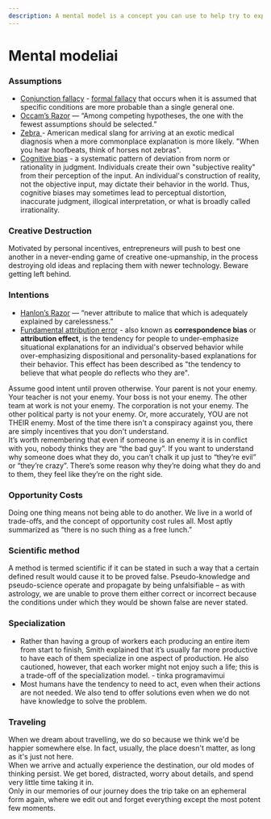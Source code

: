 ```yaml
---
description: A mental model is a concept you can use to help try to explain things
---
```


# Mental modeliai

### **A**ssumptions

* [Conjunction fallacy](https://www.wikiwand.com/en/Conjunction_fallacy) - [formal fallacy](https://www.wikiwand.com/en/Formal_fallacy) that occurs when it is assumed that specific conditions are more probable than a single general one.
* [Occam’s Razor](https://en.wikipedia.org/wiki/Occam%27s_razor) — “Among competing hypotheses, the one with the fewest assumptions should be selected.”
* [Zebra ](https://www.wikiwand.com/en/Zebra_%28medicine%29)- American medical slang for arriving at an exotic medical diagnosis when a more commonplace explanation is more likely. "When you hear hoofbeats, think of horses not zebras".
* [Cognitive bias](https://www.wikiwand.com/en/Cognitive_bias) - a systematic pattern of deviation from norm or rationality in judgment. Individuals create their own "subjective reality" from their perception of the input. An individual's construction of reality, not the objective input, may dictate their behavior in the world. Thus, cognitive biases may sometimes lead to perceptual distortion, inaccurate judgment, illogical interpretation, or what is broadly called irrationality.

### Creative Destruction

Motivated by personal incentives, entrepreneurs will push to best one another in a never-ending game of creative one-upmanship, in the process destroying old ideas and replacing them with newer technology. Beware getting left behind.

### Intentions

* [Hanlon’s Razor](https://www.wikiwand.com/en/Hanlon%27s_razor) — “never attribute to malice that which is adequately explained by carelessness.”
* [Fundamental attribution error](https://www.wikiwand.com/en/Fundamental_attribution_error) - also known as **correspondence bias** or **attribution effect**, is the tendency for people to under-emphasize situational explanations for an individual's observed behavior while over-emphasizing dispositional and personality-based explanations for their behavior. This effect has been described as "the tendency to believe that what people do reflects who they are".

Assume good intent until proven otherwise. Your parent is not your enemy. Your teacher is not your enemy. Your boss is not your enemy. The other team at work is not your enemy. The corporation is not your enemy. The other political party is not your enemy. Or, more accurately, YOU are not THEIR enemy. Most of the time there isn't a conspiracy against you, there are simply incentives that you don't understand.   
It’s worth remembering that even if someone is an enemy it is in conflict with you, nobody thinks they are “the bad guy”. If you want to understand why someone does what they do, you can’t chalk it up just to “they’re evil” or “they’re crazy”. There’s some reason why they’re doing what they do and to them, they feel like they’re on the right side.

### Opportunity Costs

Doing one thing means not being able to do another. We live in a world of trade-offs, and the concept of opportunity cost rules all. Most aptly summarized as “there is no such thing as a free lunch.”

### Scientific method

A method is termed scientific if it can be stated in such a way that a certain defined result would cause it to be proved false. Pseudo-knowledge and pseudo-science operate and propagate by being unfalsifiable – as with astrology, we are unable to prove them either correct or incorrect because the conditions under which they would be shown false are never stated.

### Specialization

* Rather than having a group of workers each producing an entire item from start to finish, Smith explained that it’s usually far more productive to have each of them specialize in one aspect of production. He also cautioned, however, that each worker might not enjoy such a life; this is a trade-off of the specialization model. - tinka programavimui
* Most humans have the tendency to need to act, even when their actions are not needed. We also tend to offer solutions even when we do not have knowledge to solve the problem.

### Traveling

When we dream about travelling, we do so because we think we'd be happier somewhere else. In fact, usually, the place doesn't matter, as long as it's just not here.  
When we arrive and actually experience the destination, our old modes of thinking persist. We get bored, distracted, worry about details, and spend very little time taking it in.  
Only in our memories of our journey does the trip take on an ephemeral form again, where we edit out and forget everything except the most potent few moments.


